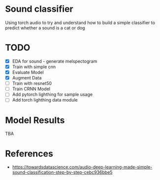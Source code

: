 # Sound classifier
Using torch audio to try and understand how to build a simple classifier to predict whether a sound is a cat or dog

# TODO
- [x] EDA for sound - generate melspectogram
- [x] Train with simple cnn
- [x] Evaluate Model
- [x] Augment Data
- [ ] Train with resnet50
- [ ] Train CRNN Model
- [ ] Add pytorch lighthing for sample usage
- [ ] Add torch lighthing data module

# Model Results
TBA

# References
- https://towardsdatascience.com/audio-deep-learning-made-simple-sound-classification-step-by-step-cebc936bbe5